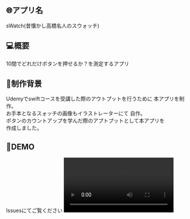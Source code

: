 ## :globe_with_meridians:アプリ名
sWatch(昔懐かし高橋名人のスウォッチ)

## :computer:概要
10間でどれだけボタンを押せるか？を測定するアプリ

## :speech_balloon:制作背景
Udemyでswiftコースを受講した際のアウトプットを行うために
本アプリを制作。<br>
お手本となるスォッチの画像もイラストレーターにて
自作。<br>
ボタンのカウントアップを学んだ際のアプトプットとして本アプリを  
作成しました。

## :eyes:DEMO
Issuesにてご覧ください
![result](https://user-images.githubusercontent.com/68325610/102685924-61fc1400-4227-11eb-80e5-faffb972d88e.mov)
